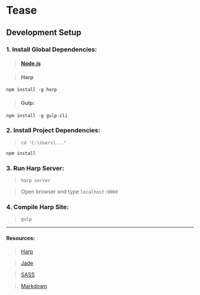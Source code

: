 # Tease

## Development Setup

### 1. Install Global Dependencies:

> #### [Node.js](https://nodejs.org/en/download/)

> #### Harp
    npm install -g harp

> #### Gulp:
    npm install -g gulp-cli

### 2. Install Project Dependencies:
>     cd "C:\Users\..."
    npm install

### 3. Run Harp Server:
>     harp server

> Open browser and type `localhost:9000`

### 4. Compile Harp Site:
>     gulp 

---

#### Resources:

> [Harp](http://harpjs.com)

> [Jade](http://jade-lang.com/)

> [SASS](http://sass-lang.com/)

> [Markdown](https://daringfireball.net/projects/markdown/)